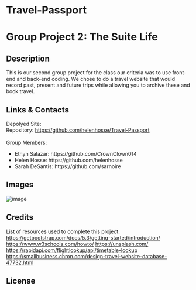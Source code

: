 # Travel-Passport
# Group Project 2: The Suite Life

## Description
This is our second group project for the class our criteria was to use front-end and back-end coding. We chose to do a travel website that would record past, present and future trips while allowing you to archive these and book travel.  

## Links & Contacts
 Depolyed Site: 
 <br>Repository: https://github.com/helenhosse/Travel-Passport
 <br><br>
 Group Members:<br>
 <ul><li>Ethyn Salazar: https://github.com/CrownClown014</li>
 <li>Helen Hosse: https://github.com/helenhosse</li>
 <li>Sarah DeSantis: https://github.com/sarnoire</li>
 </ul>

 ## Images
![image](https://user-images.githubusercontent.com/115049982/216855334-3da50a91-f21a-4c46-a10e-e81b5c1e7f76.png)


## Credits

List of resources used to complete this project:
https://getbootstrap.com/docs/5.3/getting-started/introduction/
https://www.w3schools.com/howto/
https://unsplash.com/
https://rapidapi.com/flightlookup/api/timetable-lookup
https://smallbusiness.chron.com/design-travel-website-database-47732.html



## License
